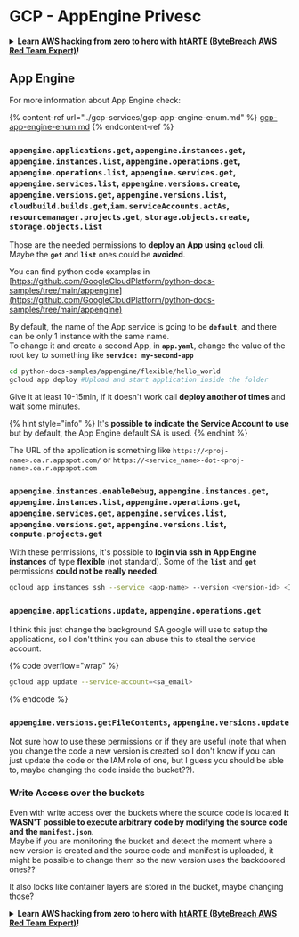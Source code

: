 # GCP - AppEngine Privesc

<details>

<summary><strong>Learn AWS hacking from zero to hero with</strong> <a href="https://training.khulnasoft.com/courses/arte"><strong>htARTE (ByteBreach AWS Red Team Expert)</strong></a><strong>!</strong></summary>

Other ways to support ByteBreach:

* If you want to see your **company advertised in ByteBreach** or **download ByteBreach in PDF** Check the [**SUBSCRIPTION PLANS**](https://github.com/sponsors/khulnasoft)!
* Get the [**official PEASS & ByteBreach swag**](https://peass.creator-spring.com)
* Discover [**The PEASS Family**](https://opensea.io/collection/the-peass-family), our collection of exclusive [**NFTs**](https://opensea.io/collection/the-peass-family)
* **Join the** 💬 [**Discord group**](https://discord.gg/hRep4RUj7f) or the [**telegram group**](https://t.me/peass) or **follow** us on **Twitter** 🐦 [**@bytebreach_live**](https://twitter.com/bytebreach_live)**.**
* **Share your hacking tricks by submitting PRs to the** [**ByteBreach**](https://github.com/khulnasoft/bytebreach) and [**ByteBreach Cloud**](https://github.com/khulnasoft/bytebreach-cloud) github repos.

</details>

## App Engine

For more information about App Engine check:

{% content-ref url="../gcp-services/gcp-app-engine-enum.md" %}
[gcp-app-engine-enum.md](../gcp-services/gcp-app-engine-enum.md)
{% endcontent-ref %}

### `appengine.applications.get`, `appengine.instances.get`, `appengine.instances.list`, `appengine.operations.get`, `appengine.operations.list`, `appengine.services.get`, `appengine.services.list`, `appengine.versions.create`, `appengine.versions.get`, `appengine.versions.list`, `cloudbuild.builds.get`,`iam.serviceAccounts.actAs`, `resourcemanager.projects.get`, `storage.objects.create`, `storage.objects.list`

Those are the needed permissions to **deploy an App using `gcloud` cli**. Maybe the **`get`** and **`list`** ones could be **avoided**.

You can find python code examples in [https://github.com/GoogleCloudPlatform/python-docs-samples/tree/main/appengine](https://github.com/GoogleCloudPlatform/python-docs-samples/tree/main/appengine)

By default, the name of the App service is going to be **`default`**, and there can be only 1 instance with the same name.\
To change it and create a second App, in **`app.yaml`**, change the value of the root key to something like **`service: my-second-app`**

```bash
cd python-docs-samples/appengine/flexible/hello_world
gcloud app deploy #Upload and start application inside the folder
```

Give it at least 10-15min, if it doesn't work call **deploy another of times** and wait some minutes.

{% hint style="info" %}
It's **possible to indicate the Service Account to use** but by default, the App Engine default SA is used.
{% endhint %}

The URL of the application is something like `https://<proj-name>.oa.r.appspot.com/` or `https://<service_name>-dot-<proj-name>.oa.r.appspot.com`

### `appengine.instances.enableDebug`, `appengine.instances.get`, `appengine.instances.list`, `appengine.operations.get`, `appengine.services.get`, `appengine.services.list`, `appengine.versions.get`, `appengine.versions.list`, `compute.projects.get`

With these permissions, it's possible to **login via ssh in App Engine instances** of type **flexible** (not standard). Some of the **`list`** and **`get`** permissions **could not be really needed**.

```bash
gcloud app instances ssh --service <app-name> --version <version-id> <ID>
```

### `appengine.applications.update`, `appengine.operations.get`

I think this just change the background SA google will use to setup the applications, so I don't think you can abuse this to steal the service account.

{% code overflow="wrap" %}
```bash
gcloud app update --service-account=<sa_email>
```
{% endcode %}

### `appengine.versions.getFileContents`, `appengine.versions.update`

Not sure how to use these permissions or if they are useful (note that when you change the code a new version is created so I don't know if you can just update the code or the IAM role of one, but I guess you should be able to, maybe changing the code inside the bucket??).

### Write Access over the buckets

Even with write access over the buckets where the source code is located **it WASN'T possible to execute arbitrary code by modifying the source code and the `manifest.json`**.\
Maybe if you are monitoring the bucket and detect the moment where a new version is created and the source code and manifest is uploaded, it might be possible to change them so the new version uses the backdoored ones??

It also looks like container layers are stored in the bucket, maybe changing those?

<details>

<summary><strong>Learn AWS hacking from zero to hero with</strong> <a href="https://training.khulnasoft.com/courses/arte"><strong>htARTE (ByteBreach AWS Red Team Expert)</strong></a><strong>!</strong></summary>

Other ways to support ByteBreach:

* If you want to see your **company advertised in ByteBreach** or **download ByteBreach in PDF** Check the [**SUBSCRIPTION PLANS**](https://github.com/sponsors/khulnasoft)!
* Get the [**official PEASS & ByteBreach swag**](https://peass.creator-spring.com)
* Discover [**The PEASS Family**](https://opensea.io/collection/the-peass-family), our collection of exclusive [**NFTs**](https://opensea.io/collection/the-peass-family)
* **Join the** 💬 [**Discord group**](https://discord.gg/hRep4RUj7f) or the [**telegram group**](https://t.me/peass) or **follow** us on **Twitter** 🐦 [**@bytebreach_live**](https://twitter.com/bytebreach_live)**.**
* **Share your hacking tricks by submitting PRs to the** [**ByteBreach**](https://github.com/khulnasoft/bytebreach) and [**ByteBreach Cloud**](https://github.com/khulnasoft/bytebreach-cloud) github repos.

</details>
